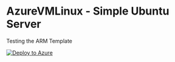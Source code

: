 # AzureVMLinux - Simple Ubuntu Server

Testing the ARM Template

[![Deploy to Azure](https://azuredeploy.net/deploybutton.png)](https://azuredeploy.net/)

